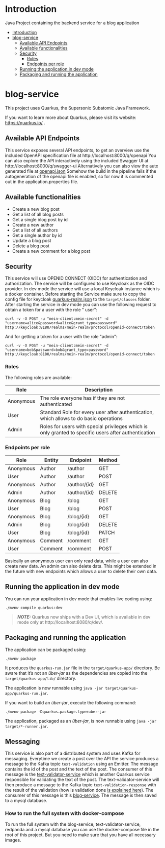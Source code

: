 # Introduction

Java Project containing the backend service for a blog application

<!-- TOC -->
* [Introduction](#introduction)
* [blog-service](#blog-service)
    * [Available API Endpoints](#available-api-endpoints)
    * [Available functionalities](#available-functionalities)
    * [Security](#security)
        * [Roles](#roles)
        * [Endpoints per role](#endpoints-per-role)
  * [Running the application in dev mode](#running-the-application-in-dev-mode)
  * [Packaging and running the application](#packaging-and-running-the-application)
<!-- TOC -->

# blog-service

This project uses Quarkus, the Supersonic Subatomic Java Framework.

If you want to learn more about Quarkus, please visit its website: https://quarkus.io/ .

## Available API Endpoints

This service exposes several API endpoints, to get an overview use the included OpenAPI specification file
at http://localhost:8000/q/openapi
You can also explore the API interactively using the included Swagger UI at http://localhost:8000/q/swagger-ui
Alternatively you can also view the auto generated file at [openapi.json](./api-docs/openapi.json)
Somehow the build in the pipeline fails if the autogeneration of the openapi file is enabled, so for now it is commented
out in the application.properties file.

## Available functionalities

- Create a new blog post
- Get a list of all blog posts
- Get a single blog post by id
- Create a new author
- Get a list of all authors
- Get a single author by id
- Update a blog post
- Delete a blog post
- Create a new comment for a blog post

## Security

This service will use OPENID CONNECT (OIDC) for authentication and authorization.
The service will be configured to use Keycloak as the OIDC provider. In dev mode the service will use a local Keycloak
instance which is a docker container.
Before starting the Service make sure to copy the config file for
keycloak [quarkus-realm.json](./src/main/java/hftm/joshua/config/quarkus-realm.json) to the `target/classes` folder.
After starting the service in dev mode you can use the following request to obtain a token for a user with the role "
user":

```shell script
curl -v -X POST -u "mein-client:mein-secret" -d "username=alice&password=alice&grant_type=password" http://keycloak:8180/realms/mein-realm/protocol/openid-connect/token
```

And for getting a token for a user with the role "admin":

```shell script
curl -v -X POST -u "mein-client:mein-secret" -d "username=bob&password=bob&grant_type=password" http://keycloak:8180/realms/mein-realm/protocol/openid-connect/token
```

### Roles

The following roles are available:

| Role      | Description                                                                                          |
|-----------|------------------------------------------------------------------------------------------------------|
| Anonymous | The role everyone has if they are not authenticated                                                  |
| User      | Standard Role for every user after authentication, which allows to do basic operations               |
| Admin     | Roles for users with special privileges which is only granted to specific users after authentication |  

### Endpoints per role

| Role      | Entity  | Endpoint     | Method |
|-----------|---------|--------------|--------|
| Anonymous | Author  | /author      | GET    |
| User      | Author  | /author      | POST   |
| Anonymous | Author  | /author/{id} | GET    |
| Admin     | Author  | /author/{id} | DELETE |
| Anonymous | Blog    | /blog        | GET    |
| User      | Blog    | /blog        | POST   |
| Anonymous | Blog    | /blog/{id}   | GET    |
| Admin     | Blog    | /blog/{id}   | DELETE |
| User      | Blog    | /blog/{id}   | PATCH  |
| Anonymous | Comment | /comment     | GET    |
| User      | Comment | /comment     | POST   |

Basically an anonymous user can only read data, while a user can also create new data. An admin can also delete data.
This might be extended in the future with new endpoints which allows a user to delete their own data.

## Running the application in dev mode

You can run your application in dev mode that enables live coding using:

```shell script
./mvnw compile quarkus:dev
```

> **_NOTE:_**  Quarkus now ships with a Dev UI, which is available in dev mode only at http://localhost:8080/q/dev/.

## Packaging and running the application

The application can be packaged using:

```shell script
./mvnw package
```

It produces the `quarkus-run.jar` file in the `target/quarkus-app/` directory.
Be aware that it’s not an _über-jar_ as the dependencies are copied into the `target/quarkus-app/lib/` directory.

The application is now runnable using `java -jar target/quarkus-app/quarkus-run.jar`.

If you want to build an _über-jar_, execute the following command:

```shell script
./mvnw package -Dquarkus.package.type=uber-jar
```

The application, packaged as an _über-jar_, is now runnable using `java -jar target/*-runner.jar`.

## Messaging
This service is also part of a distributed system and uses Kafka for messaging. Everytime we create a post over the API the service produces a message to the Kafka topic `text-validation` using an Emitter.
The message contains the id of the post and the text of the post. The consumer of this message is the [text-validator-service](https://github.com/joshua-lehmann/text-validator) which is another Quarkus service responsible for validating the text of the post.
The text-validator-service will then produce a message to the Kafka topic `text-validation-response` with the result of the validation (how is validation done [is explained here](https://github.com/joshua-lehmann/text-validator?tab=readme-ov-file#explanation)). The consumer of this message is this [blog-service](https://github.com/joshua-lehmann/blog-service). The message is then saved to a mysql database.

### How to run the full system with docker-compose
To run the full system with the blog-service, text-validator-service, redpanda and a mysql database you can use the docker-compose file in the root of this project.
But you need to make sure that you have all necessary images. 
